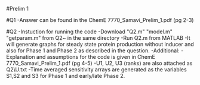 #Prelim 1

#Q1
-Answer can be found in the ChemE 7770_Samavi_Prelim_1.pdf (pg 2-3)

#Q2
-Instuction for running the code
	-Download "Q2.m" "model.m" "getparam.m" from Q2\~ in the same directory
	-Run Q2.m from MATLAB
	-It will generate graphs for steady state protein production without inducer and also for Phase 1 and Phase 2 as 			described in the question.
	-Additional:
		-Explanation and assumptions for the code is given in ChemE 7770_Samavi_Prelim_1.pdf (pg 4-5)
		-U1, U2, U3 (ranks) are also attached as Q2\U.txt 
		-Time averaged sensitivity arrays are generated as the variables S1,S2 and S3 for Phase 1 and early/late Phase 2.
